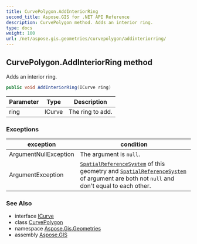 ```yaml
---
title: CurvePolygon.AddInteriorRing
second_title: Aspose.GIS for .NET API Reference
description: CurvePolygon method. Adds an interior ring.
type: docs
weight: 100
url: /net/aspose.gis.geometries/curvepolygon/addinteriorring/
---
```

## CurvePolygon.AddInteriorRing method

Adds an interior ring.

```csharp
public void AddInteriorRing(ICurve ring)
```

| Parameter | Type | Description |
| --- | --- | --- |
| ring | ICurve | The ring to add. |

### Exceptions

| exception | condition |
| --- | --- |
| ArgumentNullException | The argument is `null`. |
| ArgumentException | [`SpatialReferenceSystem`](../../igeometry/spatialreferencesystem/) of this geometry and [`SpatialReferenceSystem`](../spatialreferencesystem/) of argument are both not `null` and don't equal to each other. |

### See Also

* interface [ICurve](../../icurve/)
* class [CurvePolygon](../)
* namespace [Aspose.Gis.Geometries](../../curvepolygon/)
* assembly [Aspose.GIS](../../../)


